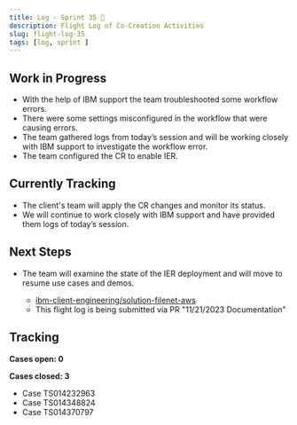 ```yaml
---
title: Log - Sprint 35 🛫
description: Flight Log of Co-Creation Activities
slug: flight-log-35
tags: [log, sprint ]
---
```


## Work in Progress
- With the help of IBM support the team troubleshooted some workflow errors.
- There were some settings misconfigured in the workflow that were causing errors.
- The team gathered logs from today’s session and will be working closely with IBM support to investigate the workflow error.
- The team configured the CR to enable IER.
## Currently Tracking
- The client's team will apply the CR changes and monitor its status.
- We will continue to work closely with IBM support and have provided them logs of today’s session.
## Next Steps
- The team will examine the state of the IER deployment and will move to resume use cases and demos.
  
    - [ibm-client-engineering/solution-filenet-aws](https://trello.com/c/3WHHYbfl/3-functionality-verification)
    - This flight log is being submitted via PR "11/21/2023 Documentation"

## Tracking
**Cases open: 0**
  
**Cases closed: 3**
  - Case TS014232963
  - Case TS014348824
  - Case TS014370797